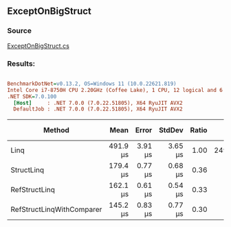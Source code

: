 ﻿## ExceptOnBigStruct

### Source
[ExceptOnBigStruct.cs](../../src/StructLinq.Benchmark/ExceptOnBigStruct.cs)

### Results:
``` ini

BenchmarkDotNet=v0.13.2, OS=Windows 11 (10.0.22621.819)
Intel Core i7-8750H CPU 2.20GHz (Coffee Lake), 1 CPU, 12 logical and 6 physical cores
.NET SDK=7.0.100
  [Host]     : .NET 7.0.0 (7.0.22.51805), X64 RyuJIT AVX2
  DefaultJob : .NET 7.0.0 (7.0.22.51805), X64 RyuJIT AVX2


```
|                    Method |     Mean |   Error |  StdDev | Ratio |     Gen0 |     Gen1 |     Gen2 | Allocated | Alloc Ratio |
|-------------------------- |---------:|--------:|--------:|------:|---------:|---------:|---------:|----------:|------------:|
|                      Linq | 491.9 μs | 3.91 μs | 3.65 μs |  1.00 | 249.0234 | 249.0234 | 249.0234 |  863588 B |        1.00 |
|                StructLinq | 179.4 μs | 0.77 μs | 0.68 μs |  0.36 |        - |        - |        - |         - |        0.00 |
|             RefStructLinq | 162.1 μs | 0.61 μs | 0.54 μs |  0.33 |        - |        - |        - |         - |        0.00 |
| RefStructLinqWithComparer | 145.2 μs | 0.83 μs | 0.77 μs |  0.30 |        - |        - |        - |         - |        0.00 |
